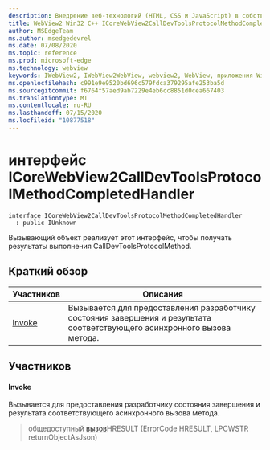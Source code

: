 ```yaml
---
description: Внедрение веб-технологий (HTML, CSS и JavaScript) в собственные приложения с помощью элемента управления Microsoft Edge WebView2
title: WebView2 Win32 C++ ICoreWebView2CallDevToolsProtocolMethodCompletedHandler
author: MSEdgeTeam
ms.author: msedgedevrel
ms.date: 07/08/2020
ms.topic: reference
ms.prod: microsoft-edge
ms.technology: webview
keywords: IWebView2, IWebView2WebView, webview2, WebView, приложения Win32, Win32, EDGE, ICoreWebView2, ICoreWebView2Controller, управление браузером, EDGE HTML, ICoreWebView2CallDevToolsProtocolMethodCompletedHandler
ms.openlocfilehash: c991e9e9520bd696c579fdca379295afe253ba5d
ms.sourcegitcommit: f6764f57aed9ab7229e4eb6cc8851d0cea667403
ms.translationtype: MT
ms.contentlocale: ru-RU
ms.lasthandoff: 07/15/2020
ms.locfileid: "10877518"
---
```

# интерфейс ICoreWebView2CallDevToolsProtocolMethodCompletedHandler 

```
interface ICoreWebView2CallDevToolsProtocolMethodCompletedHandler
  : public IUnknown
```

Вызывающий объект реализует этот интерфейс, чтобы получать результаты выполнения CallDevToolsProtocolMethod.

## Краткий обзор

 Участников                        | Описания
--------------------------------|---------------------------------------------
[Invoke](#invoke) | Вызывается для предоставления разработчику состояния завершения и результата соответствующего асинхронного вызова метода.

## Участников

#### Invoke 

Вызывается для предоставления разработчику состояния завершения и результата соответствующего асинхронного вызова метода.

> общедоступный [вызов](#invoke)HRESULT (ErrorCode HRESULT, LPCWSTR returnObjectAsJson)

